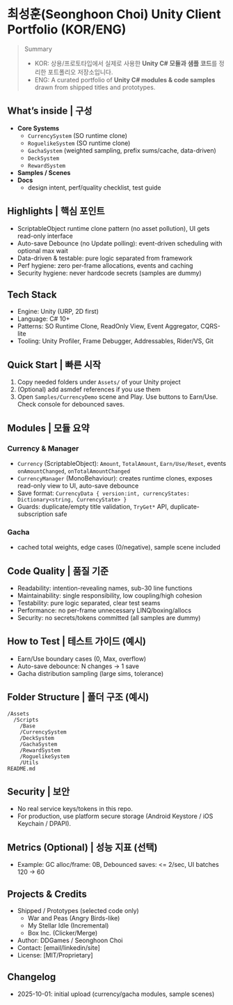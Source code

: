 # 최성훈(Seonghoon Choi) Unity Client Portfolio (KOR/ENG)

> Summary
> - KOR: 상용/프로토타입에서 실제로 사용한 **Unity C# 모듈과 샘플 코드**를 정리한 포트폴리오 저장소입니다.
> - ENG: A curated portfolio of **Unity C# modules & code samples** drawn from shipped titles and prototypes.

## What’s inside | 구성
- **Core Systems**
  - `CurrencySystem` (SO runtime clone)
  - `RoguelikeSystem` (SO runtime clone)
  - `GachaSystem` (weighted sampling, prefix sums/cache, data-driven)
  - `DeckSystem`
  - `RewardSystem`
- **Samples / Scenes**
- **Docs**
  - design intent, perf/quality checklist, test guide

## Highlights | 핵심 포인트
- ScriptableObject runtime clone pattern (no asset pollution), UI gets read-only interface
- Auto-save Debounce (no Update polling): event-driven scheduling with optional max wait
- Data-driven & testable: pure logic separated from framework
- Perf hygiene: zero per-frame allocations, events and caching
- Security hygiene: never hardcode secrets (samples are dummy)

## Tech Stack
- Engine: Unity (URP, 2D first)
- Language: C# 10+
- Patterns: SO Runtime Clone, ReadOnly View, Event Aggregator, CQRS-lite
- Tooling: Unity Profiler, Frame Debugger, Addressables, Rider/VS, Git

## Quick Start | 빠른 시작
1. Copy needed folders under `Assets/` of your Unity project
2. (Optional) add asmdef references if you use them
3. Open `Samples/CurrencyDemo` scene and Play. Use buttons to Earn/Use. Check console for debounced saves.

## Modules | 모듈 요약

### Currency & Manager
- `Currency` (ScriptableObject): `Amount`, `TotalAmount`, `Earn/Use/Reset`, events `onAmountChanged`, `onTotalAmountChanged`
- `CurrencyManager` (MonoBehaviour): creates runtime clones, exposes read-only view to UI, auto-save debounce
- Save format: `CurrencyData { version:int, currencyStates: Dictionary<string, CurrencyState> }`
- Guards: duplicate/empty title validation, `TryGet*` API, duplicate-subscription safe

### Gacha<T>
- cached total weights, edge cases (0/negative), sample scene included

## Code Quality | 품질 기준
- Readability: intention-revealing names, sub-30 line functions
- Maintainability: single responsibility, low coupling/high cohesion
- Testability: pure logic separated, clear test seams
- Performance: no per-frame unnecessary LINQ/boxing/allocs
- Security: no secrets/tokens committed (all samples are dummy)

## How to Test | 테스트 가이드 (예시)
- Earn/Use boundary cases (0, Max, overflow)
- Auto-save debounce: N changes -> 1 save
- Gacha distribution sampling (large sims, tolerance)

## Folder Structure | 폴더 구조 (예시)
```
/Assets
  /Scripts
    /Base
    /CurrencySystem
    /DeckSystem
    /GachaSystem
    /RewardSystem
    /RoguelikeSystem
    /Utils
README.md
```

## Security | 보안
- No real service keys/tokens in this repo.
- For production, use platform secure storage (Android Keystore / iOS Keychain / DPAPI).

## Metrics (Optional) | 성능 지표 (선택)
- Example: GC alloc/frame: 0B, Debounced saves: <= 2/sec, UI batches 120 -> 60

## Projects & Credits
- Shipped / Prototypes (selected code only)
  - War and Peas (Angry Birds-like)
  - My Stellar Idle (Incremental)
  - Box Inc. (Clicker/Merge)
- Author: DDGames / Seonghoon Choi
- Contact: [email/linkedin/site]
- License: [MIT/Proprietary]

## Changelog
- 2025-10-01: initial upload (currency/gacha modules, sample scenes)
